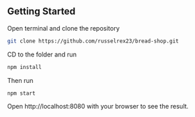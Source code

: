 ## Getting Started

Open terminal and clone the repository

```bash
git clone https://github.com/russelrex23/bread-shop.git
```

CD to the folder and run

```bash
npm install
```

Then run

```bash
npm start
```

Open http://localhost:8080 with your browser to see the result.
